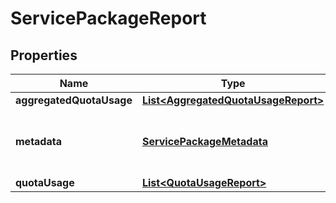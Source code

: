 
# ServicePackageReport

## Properties
Name | Type | Description | Notes
------------ | ------------- | ------------- | -------------
**aggregatedQuotaUsage** | [**List&lt;AggregatedQuotaUsageReport&gt;**](AggregatedQuotaUsageReport.md) |  |  [optional]
**metadata** | [**ServicePackageMetadata**](ServicePackageMetadata.md) | &#x60;Null&#x60; if service package has expired. |  [optional]
**quotaUsage** | [**List&lt;QuotaUsageReport&gt;**](QuotaUsageReport.md) |  | 



